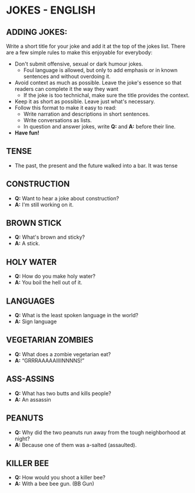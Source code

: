 # JOKES - ENGLISH

## ADDING JOKES:

Write a short title for your joke and add it at the top of the jokes list. There are a few simple rules to make this enjoyable for everybody:
- Don't submit offensive, sexual or dark humour jokes.
  - Foul language is allowed, but only to add emphasis or in known sentences and without overdoing it.
- Avoid context as much as possible. Leave the joke's essence so that readers can complete it the way they want
  - If the joke is too technichal, make sure the title provides the context.
- Keep it as short as possible. Leave just what's necessary.
- Follow this format to make it easy to read:
  - Write narration and descriptions in short sentences.
  - Write conversations as lists.
  - In question and answer jokes, write **Q:** and **A:** before their line.
- **Have fun!**

## TENSE

- The past, the present and the future walked into a bar. It was tense

## CONSTRUCTION

- **Q:** Want to hear a joke about construction?
- **A:** I'm still working on it.

## BROWN STICK

- **Q:** What's brown and sticky?
- **A:** A stick.

## HOLY WATER

- **Q:** How do you make holy water?
- **A:** You boil the hell out of it.

## LANGUAGES

- **Q:** What is the least spoken language in the world?
- **A:** Sign language

## VEGETARIAN ZOMBIES

- **Q:** What does a zombie vegetarian eat?
- **A:** “GRRRAAAAAIIIINNNNS!”

## ASS-ASSINS

- **Q:** What has two butts and kills people?
- **A:** An assassin

## PEANUTS

- **Q:** Why did the two peanuts run away from the tough neighborhood at night?
- **A:** Because one of them was a-salted (assaulted).

## KILLER BEE

- **Q:** How would you shoot a killer bee?
- **A:** With a bee bee gun. (BB Gun)
